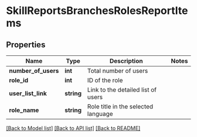 # SkillReportsBranchesRolesReportItems

## Properties
Name | Type | Description | Notes
------------ | ------------- | ------------- | -------------
**number_of_users** | **int** | Total number of users | 
**role_id** | **int** | ID of the role | 
**user_list_link** | **string** | Link to the detailed list of users | 
**role_name** | **string** | Role title in the selected language | 

[[Back to Model list]](../README.md#documentation-for-models) [[Back to API list]](../README.md#documentation-for-api-endpoints) [[Back to README]](../README.md)


